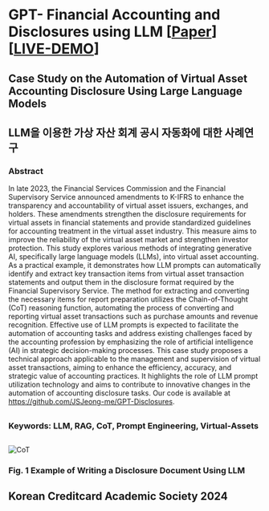 # GPT- Financial Accounting and Disclosures using LLM [[Paper]()] [[LIVE-DEMO](http://3.36.196.66:8501)]
## Case Study on the Automation of Virtual Asset Accounting Disclosure Using Large Language Models

## LLM을 이용한 가상 자산 회계 공시 자동화에 대한 사례연구


### Abstract

In late 2023, the Financial Services Commission and the Financial Supervisory Service announced amendments to K-IFRS to enhance the transparency and accountability of virtual asset issuers, exchanges, and holders. These amendments strengthen the disclosure requirements for virtual assets in financial statements and provide standardized guidelines for accounting treatment in the virtual asset industry. This measure aims to improve the reliability of the virtual asset market and strengthen investor protection.
This study explores various methods of integrating generative AI, specifically large language models (LLMs), into virtual asset accounting. As a practical example, it demonstrates how LLM prompts can automatically identify and extract key transaction items from virtual asset transaction statements and output them in the disclosure format required by the Financial Supervisory Service. The method for extracting and converting the necessary items for report preparation utilizes the Chain-of-Thought (CoT) reasoning function, automating the process of converting and reporting virtual asset transactions such as purchase amounts and revenue recognition.
Effective use of LLM prompts is expected to facilitate the automation of accounting tasks and address existing challenges faced by the accounting profession by emphasizing the role of artificial intelligence (AI) in strategic decision-making processes. This case study proposes a technical approach applicable to the management and supervision of virtual asset transactions, aiming to enhance the efficiency, accuracy, and strategic value of accounting practices. It highlights the role of LLM prompt utilization technology and aims to contribute to innovative changes in the automation of accounting disclosure tasks. Our code is available at https://github.com/JSJeong-me/GPT-Disclosures.
##
### Keywords: LLM, RAG, CoT, Prompt Engineering, Virtual-Assets
##

![CoT](https://github.com/JSJeong-me/GPT-Disclosures/assets/54794815/18a464ad-69b1-46ec-a89f-354ac7415286)
### Fig. 1 Example of Writing a Disclosure Document Using LLM


##
## Korean Creditcard Academic Society 2024

